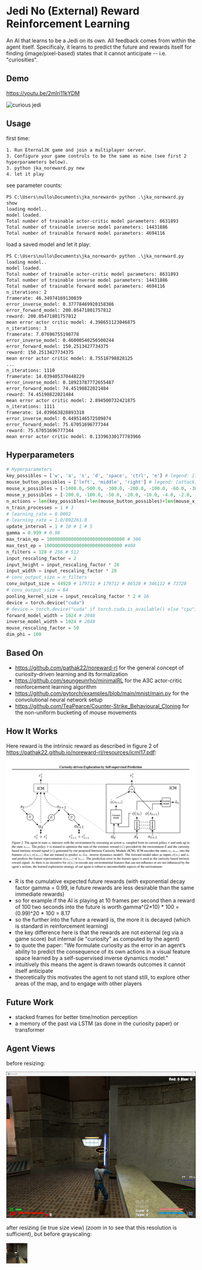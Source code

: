 # Jedi No (External) Reward Reinforcement Learning

An AI that learns to be a Jedi on its own. All feedback comes from within the agent itself. Specificaly, it learns to predict the future and rewards itself for finding (image/pixel-based) states that it cannot anticipate -- i.e. "curiosities". 

## Demo

https://youtu.be/2mIrj11kYDM

![curious jedi](https://github.com/nullonesix/jedi_noreward_rl/blob/main/noreward_demo_thumbnail.png?raw=true)

## Usage

first time:
```
1. Run EternalJK game and join a multiplayer server.
3. Configure your game controls to be the same as mine (see first 2 hyperparameters below).
3. python jka_noreward.py new
4. let it play
```
see parameter counts:
```
PS C:\Users\nullo\Documents\jka_noreward> python .\jka_noreward.py show
loading model..
model loaded.
Total number of trainable actor-critic model parameters: 8631893
Total number of trainable inverse model parameters: 14431886
Total number of trainable forward model parameters: 4694116
```
load a saved model and let it play:
```
PS C:\Users\nullo\Documents\jka_noreward> python .\jka_noreward.py
loading model..
model loaded.
Total number of trainable actor-critic model parameters: 8631893
Total number of trainable inverse model parameters: 14431886
Total number of trainable forward model parameters: 4694116
n_iterations: 2
framerate: 46.34974169130039
error_inverse_model: 0.37778469920158386
error_forward_model: 200.05471801757812
reward: 200.05471801757812
mean error actor critic model: 4.398651123046875
n_iterations: 3
framerate: 7.07696755190778
error_inverse_model: 0.46000540256500244
error_forward_model: 150.2513427734375
reward: 150.2513427734375
mean error actor critic model: 8.75518798828125
...
n_iterations: 1110
framerate: 14.039405370448229
error_inverse_model: 0.18923787772655487
error_forward_model: 74.45198822021484
reward: 74.45198822021484
mean error actor critic model: 2.894500732421875
n_iterations: 1111
framerate: 14.039663828893318
error_inverse_model: 0.4495146572589874
error_forward_model: 75.67051696777344
reward: 75.67051696777344
mean error actor critic model: 0.13396330177783966
```
## Hyperparameters

```py
# Hyperparameters
key_possibles = ['w', 'a', 's', 'd', 'space', 'ctrl', 'e'] # legend: [forward, left, back, right, style, alt attack, center view]
mouse_button_possibles = ['left', 'middle', 'right'] # legend: [attack, crouch, jump]
mouse_x_possibles = [-1000.0,-500.0, -300.0, -200.0, -100.0, -60.0, -30.0, -20.0, -10.0, -4.0, -2.0, -0.0, 2.0, 4.0, 10.0, 20.0, 30.0, 60.0, 100.0, 200.0, 300.0, 500.0,1000.0]
mouse_y_possibles = [-200.0, -100.0, -50.0, -20.0, -10.0, -4.0, -2.0, -0.0, 2.0, 4.0, 10.0, 20.0, 50.0, 100.0, 200.0]
n_actions = len(key_possibles)+len(mouse_button_possibles)+len(mouse_x_possibles)+len(mouse_y_possibles)
n_train_processes = 1 # 3
# learning_rate = 0.0002
# learning_rate = 1.0/802261.0
update_interval = 1 # 10 # 1 # 5
gamma = 0.999 # 0.98
max_train_ep = 10000000000000000000000000000 # 300
max_test_ep = 10000000000000000000000000000 #400
n_filters = 128 # 256 # 512
input_rescaling_factor = 2
input_height = input_rescaling_factor * 28
input_width = input_rescaling_factor * 28
# conv_output_size = n_filters
conv_output_size = 44928 # 179712 # 179712 # 86528 # 346112 # 73728
# conv_output_size = 64
pooling_kernel_size = input_rescaling_factor * 2 # 16
device = torch.device("cuda")
# device = torch.device("cuda" if torch.cuda.is_available() else "cpu")
forward_model_width = 1024 # 2048
inverse_model_width = 1024 # 2048
mouse_rescaling_factor = 50
dim_phi = 100
```

## Based On

- https://github.com/pathak22/noreward-rl for the general concept of curiosity-driven learning and its formalization
- https://github.com/seungeunrho/minimalRL for the A3C actor-critic reinforcement learning algorithm
- https://github.com/pytorch/examples/blob/main/mnist/main.py for the convolutional neural network setup
- https://github.com/TeaPearce/Counter-Strike_Behavioural_Cloning for the non-uniform bucketing of mouse movements

## How It Works

Here reward is the intrinsic reward as described in figure 2 of https://pathak22.github.io/noreward-rl/resources/icml17.pdf:

![intrinsic agency](https://raw.githubusercontent.com/nullonesix/jedi_noreward_rl/main/noreward.png)

- R is the cumulative expected future rewards (with exponential decay factor gamma = 0.99, ie future rewards are less desirable than the same immediate rewards)
- so for example if the AI is playing at 10 frames per second then a reward of 100 two seconds into the future is worth gamma^(2*10) * 100 = (0.99)^20 * 100 = 8.17
- so the further into the future a reward is, the more it is decayed (which is standard in reinforcement learning)
- the key difference here is that the rewards are not external (eg via a game score) but internal (ie "curiosity" as computed by the agent)
- to quote the paper: "We formulate curiosity as the error in an agent’s ability to predict the consequence of its own actions in a visual feature space learned by a self-supervised inverse dynamics model."
- intuitively this means the agent is drawn towards outcomes it cannot itself anticipate
- theoretically this motivates the agent to not stand still, to explore other areas of the map, and to engage with other players 

## Future Work

- stacked frames for better time/motion perception
- a memory of the past via LSTM (as done in the curiosity paper) or transformer

## Agent Views

before resizing:

![full view](https://raw.githubusercontent.com/nullonesix/jedi_noreward_rl/main/view.png)

after resizing (ie true size view) (zoom in to see that this resolution is sufficient), but before grayscaling:

![true size view](https://raw.githubusercontent.com/nullonesix/jedi_noreward_rl/main/agent_view.png)


